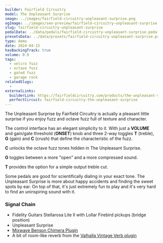 ```yaml
---
builder: Fairfield Circuitry
model: The Unpleasant Surprise
image: ../images/fairfield-circuitry-unpleasant-surprise.png
ogImage: ../images/seo-preview/fairfield-circuitry-unpleasant-surprise.jpeg
slug: fairfield-circuitry-unpleasant-surprise
pedalData: ../data/pedals/fairfield-circuitry-unpleasant-surprise.pedal.json
presetsData: ../data/presets/fairfield-circuitry-unpleasant-surprise.presets.json
type: demo
date: 2024-04-15
hasBackingTrack: true
volume: 0.9
tags:
  - velcro fuzz
  - octave fuzz
  - gated fuzz
  - garage rock
relatedSlugs:
  -
externalLinks:
  builderLink: https://fairfieldcircuitry.com/products/the-unpleasant-surprise
  perfectCircuit: fairfield-circuitry-the-unpleasant-surprise
---
```


The Unpleasant Surprise by Fairfield Circuitry is actually a pleasant little surprise if you enjoy fuzz and octave fuzz full of texture and character.

The control interface has an elegant simplicity to it. With just a **VOLUME** and gain/gate threshold (**ONSET**) knob and three 2-way toggles **T** (treble), **G** (gain) and **C** (crush) that define the characteristic of the fuzz.

**C** unlocks the octave fuzz tones hidden in The Unpleasant Surprise.

**G** toggles between a more "open" and a more compressed sound.

**T** provides the option for a simple output treble cut.

Some pedals are good for scientifically dialing in your exact tone. The Unpleasant Surprise is more about happy accidents and finding the sweet spots by ear. On top of that, it's just extremely fun to play and it's very hard to find an uninspiring sound with it.

### Signal Chain

- Fidelity Guitars Stellarosa Lite II with Lollar Firebird pickups (bridge position)
- Unpleasant Surprise
- [Mixwave Benson Chimera Plugin](https://www.mixwave.net/products/benson-chimera)
- A bit of room-like reverb from the [Valhalla Vintage Verb plugin](https://valhalladsp.com/shop/reverb/valhalla-vintage-verb/)
